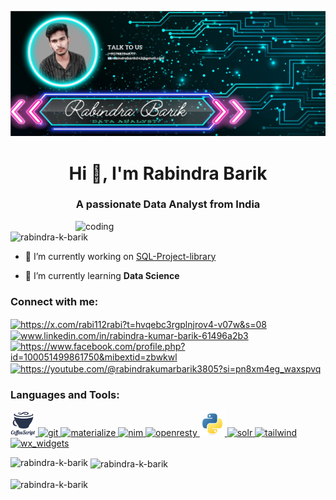 ![logo](https://github.com/Rabindra-K-Barik/Rabindra-K-Barik/blob/main/(04)%20298%203985%202092%20%2B76%20209%201092%204095%20info%40mollysrestaurant.com_20240902_005719_0000.png)
<h1 align="center">Hi 👋, I'm Rabindra Barik</h1>
<h3 align="center">A passionate Data Analyst from India</h3>

<img align="right" alt="coding" width="400" src="https://user-images.githubusercontent.com/55389276/140866485-8fb1c876-9a8f-4d6a-98dc-08c4981eaf70.gif">

<p align="left"> <img src="https://komarev.com/ghpvc/?username=rabindra-k-barik&label=Profile%20views&color=0e75b6&style=flat" alt="rabindra-k-barik" /> </p>

- 🔭 I’m currently working on [SQL-Project-library](https://github.com/Rabindra-K-Barik/SQL_Project_library)

- 🌱 I’m currently learning **Data Science**

<h3 align="left">Connect with me:</h3>
<p align="left">
<a href="https://twitter.com/https://x.com/rabi112rabi?t=hvqebc3rgplnjrov4-v07w&s=08" target="blank"><img align="center" src="https://raw.githubusercontent.com/rahuldkjain/github-profile-readme-generator/master/src/images/icons/Social/twitter.svg" alt="https://x.com/rabi112rabi?t=hvqebc3rgplnjrov4-v07w&s=08" height="30" width="40" /></a>
<a href="https://linkedin.com/in/www.linkedin.com/in/rabindra-kumar-barik-61496a2b3" target="blank"><img align="center" src="https://raw.githubusercontent.com/rahuldkjain/github-profile-readme-generator/master/src/images/icons/Social/linked-in-alt.svg" alt="www.linkedin.com/in/rabindra-kumar-barik-61496a2b3" height="30" width="40" /></a>
<a href="https://fb.com/https://www.facebook.com/profile.php?id=100051499861750&mibextid=zbwkwl" target="blank"><img align="center" src="https://raw.githubusercontent.com/rahuldkjain/github-profile-readme-generator/master/src/images/icons/Social/facebook.svg" alt="https://www.facebook.com/profile.php?id=100051499861750&mibextid=zbwkwl" height="30" width="40" /></a>
<a href="https://www.youtube.com/c/https://youtube.com/@rabindrakumarbarik3805?si=pn8xm4eg_waxspvq" target="blank"><img align="center" src="https://raw.githubusercontent.com/rahuldkjain/github-profile-readme-generator/master/src/images/icons/Social/youtube.svg" alt="https://youtube.com/@rabindrakumarbarik3805?si=pn8xm4eg_waxspvq" height="30" width="40" /></a>
</p>

<h3 align="left">Languages and Tools:</h3>
<p align="left"> <a href="https://offeescript.org" target="_blank" rel="noreferrer"> <img src="https://raw.githubusercontent.com/devicons/devicon/master/icons/coffeescript/coffeescript-original-wordmark.svg" alt="coffeescript" width="40" height="40"/> </a> <a href="https://git-scm.com/" target="_blank" rel="noreferrer"> <img src="https://www.vectorlogo.zone/logos/git-scm/git-scm-icon.svg" alt="git" width="40" height="40"/> </a> <a href="https://materializecss.com/" target="_blank" rel="noreferrer"> <img src="https://raw.githubusercontent.com/prplx/svg-logos/5585531d45d294869c4eaab4d7cf2e9c167710a9/svg/materialize.svg" alt="materialize" width="40" height="40"/> </a> <a href="https://nim-lang.org/" target="_blank" rel="noreferrer"> <img src="https://www.vectorlogo.zone/logos/nim-lang/nim-lang-icon.svg" alt="nim" width="40" height="40"/> </a> <a href="https://openresty.org/" target="_blank" rel="noreferrer"> <img src="https://openresty.org/images/logo.png" alt="openresty" width="40" height="40"/> </a> <a href="https://www.python.org" target="_blank" rel="noreferrer"> <img src="https://raw.githubusercontent.com/devicons/devicon/master/icons/python/python-original.svg" alt="python" width="40" height="40"/> </a> <a href="https://lucene.apache.org/solr/" target="_blank" rel="noreferrer"> <img src="https://www.vectorlogo.zone/logos/apache_solr/apache_solr-icon.svg" alt="solr" width="40" height="40"/> </a> <a href="https://tailwindcss.com/" target="_blank" rel="noreferrer"> <img src="https://www.vectorlogo.zone/logos/tailwindcss/tailwindcss-icon.svg" alt="tailwind" width="40" height="40"/> </a> <a href="https://www.wxwidgets.org/" target="_blank" rel="noreferrer"> <img src="https://upload.wikimedia.org/wikipedia/commons/b/bb/WxWidgets.svg" alt="wx_widgets" width="40" height="40"/> </a> </p>

<p><img align="left" src="https://github-readme-stats.vercel.app/api/top-langs?username=rabindra-k-barik&show_icons=true&locale=en&layout=compact" alt="rabindra-k-barik" /></p>

<p>&nbsp;<img align="center" src="https://github-readme-stats.vercel.app/api?username=rabindra-k-barik&show_icons=true&locale=en" alt="rabindra-k-barik" /></p>

<p><img align="center" src="https://github-readme-streak-stats.herokuapp.com/?user=rabindra-k-barik&" alt="rabindra-k-barik" /></p>

